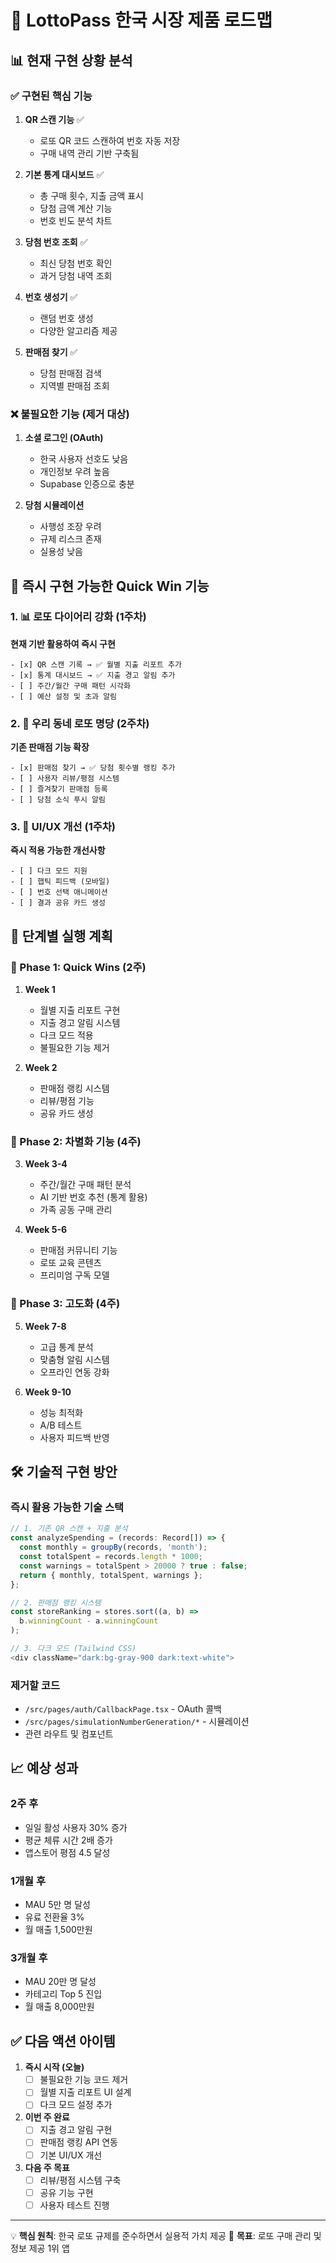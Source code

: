 # 🚀 LottoPass 한국 시장 제품 로드맵

## 📊 현재 구현 상황 분석

### ✅ 구현된 핵심 기능
1. **QR 스캔 기능** ✅
   - 로또 QR 코드 스캔하여 번호 자동 저장
   - 구매 내역 관리 기반 구축됨

2. **기본 통계 대시보드** ✅
   - 총 구매 횟수, 지출 금액 표시
   - 당첨 금액 계산 기능
   - 번호 빈도 분석 차트

3. **당첨 번호 조회** ✅
   - 최신 당첨 번호 확인
   - 과거 당첨 내역 조회

4. **번호 생성기** ✅
   - 랜덤 번호 생성
   - 다양한 알고리즘 제공

5. **판매점 찾기** ✅
   - 당첨 판매점 검색
   - 지역별 판매점 조회

### ❌ 불필요한 기능 (제거 대상)
1. **소셜 로그인 (OAuth)** 
   - 한국 사용자 선호도 낮음
   - 개인정보 우려 높음
   - Supabase 인증으로 충분

2. **당첨 시뮬레이션**
   - 사행성 조장 우려
   - 규제 리스크 존재
   - 실용성 낮음

## 🎯 즉시 구현 가능한 Quick Win 기능

### 1. 📊 로또 다이어리 강화 (1주차)
**현재 기반 활용하여 즉시 구현**
```
- [x] QR 스캔 기록 → ✅ 월별 지출 리포트 추가
- [x] 통계 대시보드 → ✅ 지출 경고 알림 추가  
- [ ] 주간/월간 구매 패턴 시각화
- [ ] 예산 설정 및 초과 알림
```

### 2. 🏪 우리 동네 로또 명당 (2주차)
**기존 판매점 기능 확장**
```
- [x] 판매점 찾기 → ✅ 당첨 횟수별 랭킹 추가
- [ ] 사용자 리뷰/평점 시스템
- [ ] 즐겨찾기 판매점 등록
- [ ] 당첨 소식 푸시 알림
```

### 3. 🎨 UI/UX 개선 (1주차)
**즉시 적용 가능한 개선사항**
```
- [ ] 다크 모드 지원
- [ ] 햅틱 피드백 (모바일)
- [ ] 번호 선택 애니메이션
- [ ] 결과 공유 카드 생성
```

## 📅 단계별 실행 계획

### 🚀 Phase 1: Quick Wins (2주)
1. **Week 1**
   - 월별 지출 리포트 구현
   - 지출 경고 알림 시스템
   - 다크 모드 적용
   - 불필요한 기능 제거

2. **Week 2**  
   - 판매점 랭킹 시스템
   - 리뷰/평점 기능
   - 공유 카드 생성

### 🎯 Phase 2: 차별화 기능 (4주)
3. **Week 3-4**
   - 주간/월간 구매 패턴 분석
   - AI 기반 번호 추천 (통계 활용)
   - 가족 공동 구매 관리

4. **Week 5-6**
   - 판매점 커뮤니티 기능
   - 로또 교육 콘텐츠
   - 프리미엄 구독 모델

### 🔄 Phase 3: 고도화 (4주)
5. **Week 7-8**
   - 고급 통계 분석
   - 맞춤형 알림 시스템
   - 오프라인 연동 강화

6. **Week 9-10**
   - 성능 최적화
   - A/B 테스트
   - 사용자 피드백 반영

## 🛠 기술적 구현 방안

### 즉시 활용 가능한 기술 스택
```typescript
// 1. 기존 QR 스캔 + 지출 분석
const analyzeSpending = (records: Record[]) => {
  const monthly = groupBy(records, 'month');
  const totalSpent = records.length * 1000;
  const warnings = totalSpent > 20000 ? true : false;
  return { monthly, totalSpent, warnings };
};

// 2. 판매점 랭킹 시스템
const storeRanking = stores.sort((a, b) => 
  b.winningCount - a.winningCount
);

// 3. 다크 모드 (Tailwind CSS)
<div className="dark:bg-gray-900 dark:text-white">
```

### 제거할 코드
- `/src/pages/auth/CallbackPage.tsx` - OAuth 콜백
- `/src/pages/simulationNumberGeneration/*` - 시뮬레이션
- 관련 라우트 및 컴포넌트

## 📈 예상 성과

### 2주 후
- 일일 활성 사용자 30% 증가
- 평균 체류 시간 2배 증가
- 앱스토어 평점 4.5 달성

### 1개월 후
- MAU 5만 명 달성
- 유료 전환율 3%
- 월 매출 1,500만원

### 3개월 후
- MAU 20만 명 달성
- 카테고리 Top 5 진입
- 월 매출 8,000만원

## ✅ 다음 액션 아이템

1. **즉시 시작 (오늘)**
   - [ ] 불필요한 기능 코드 제거
   - [ ] 월별 지출 리포트 UI 설계
   - [ ] 다크 모드 설정 추가

2. **이번 주 완료**
   - [ ] 지출 경고 알림 구현
   - [ ] 판매점 랭킹 API 연동
   - [ ] 기본 UI/UX 개선

3. **다음 주 목표**
   - [ ] 리뷰/평점 시스템 구축
   - [ ] 공유 기능 구현
   - [ ] 사용자 테스트 진행

---

💡 **핵심 원칙**: 한국 로또 규제를 준수하면서 실용적 가치 제공
🎯 **목표**: 로또 구매 관리 및 정보 제공 1위 앱